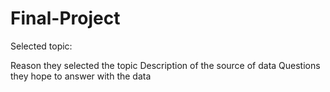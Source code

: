 # Final-Project
Selected topic: 

Reason they selected the topic
Description of the source of data
Questions they hope to answer with the data
